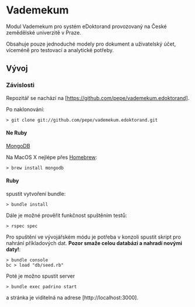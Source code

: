 # Vademekum

Modul Vademekum pro systém eDoktorand provozovaný na České zemědělské
univerzitě v Praze.

Obsahuje pouze jednoduché modely pro dokument a uživatelský účet,
víceméně pro testovací a analytické potřeby.

## Vývoj

### Závislosti

Repozitář se nachází na [https://github.com/pepe/vademekum.edoktorand].

Po naklonování:

    > git clone git://github.com/pepe/vademekum.edoktorand.git

#### Ne Ruby

[MongoDB](http://www.mongodb.org/)

Na MacOS X nejlépe přes [Homebrew](https://github.com/mxcl/homebrew):

    > brew install mongodb

#### Ruby

spustit vytvoření bundle:

    > bundle install

Dále je možné prověřit funkčnost spuštěním testů:

    > rspec spec

Pro spuštění ve vývojářském módu je potřeba v konzoli spustit skript pro
nahrání příkladových dat. **Pozor smaže celou databázi a nahradí novými
daty!**:

    > bundle console
    bc > load "db/seed.rb"

Poté je možno spustit server

    > bundle exec padrino start

a stránka je viditelná na adrese [http://localhost:3000].
